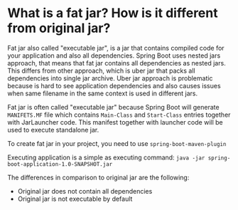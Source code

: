 # What is a fat jar? How is it different from original jar?
Fat jar also called "executable jar", is a jar that contains compiled code for your application and also all dependencies. 
Spring Boot uses nested jars approach, that means that fat jar contains all dependencies as nested jars. This differs
from other approach, which is uber jar that packs all dependencies into single jar archive. Uber jar approach is problematic
because is hard to see application dependencies and also causes issues when same filename in the same context is used 
in different jars.

Fat jar is often called "executable jar" because Spring Boot will generate ```MANIFETS.MF``` file which contains ```Main-Class```
and ```Start-Class``` entries together with JarLauncher code. This manifest together with launcher code will be used to 
execute standalone jar.

To create fat jar in your project, you need to use ```spring-boot-maven-plugin```

Executing application is a simple as executing command:
```java -jar spring-boot-application-1.0-SNAPSHOT.jar``` 

The differences in comparison to original jar are the following:
- Original jar does not contain all dependencies
- Original jar is not executable by default